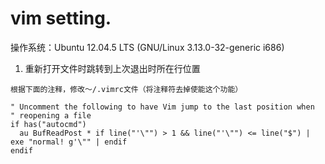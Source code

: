<h1> vim setting. </h1>
操作系统：Ubuntu 12.04.5 LTS (GNU/Linux 3.13.0-32-generic i686)  

1. 重新打开文件时跳转到上次退出时所在行位置
```
根据下面的注释，修改～/.vimrc文件（将注释符去掉使能这个功能）

" Uncomment the following to have Vim jump to the last position when                        
" reopening a file                                                                          
if has("autocmd")                                                                           
  au BufReadPost * if line("'\"") > 1 && line("'\"") <= line("$") | exe "normal! g'\"" | endif
endif

```